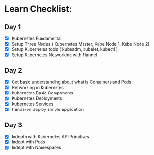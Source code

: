 # Learn Checklist:

## Day 1

- [x] Kubernetes Fundamental
- [x] Setup Three Nodes ( Kubernetes Master, Kube Node 1, Kube Node 2)
- [x] Setup Kubernetes tools ( kubeadm, kubelet, kubectl )
- [x] Setup Kubernetes Networking with Flannel

## Day 2

- [x] Get basic understanding about what is Containers and Pods
- [x] Networking in Kubernetes
- [x] Kubernetes Basic Components
- [x] Kubernetes Deployments
- [x] Kubernetes Services
- [x] Hands-on deploy simple application

## Day 3

- [x] Indepth with Kubernetes API Primitives
- [x] Indept with Pods
- [x] Indept with Namespaces
